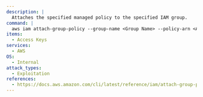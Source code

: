 ```yaml
---
description: |
  Attaches the specified managed policy to the specified IAM group.
command: |
  aws iam attach-group-policy --group-name <Group Name> --policy-arn <ARN>
items:
  - Access Keys
services:
  - AWS
OS:
  - Internal
attack_types:
  - Exploitation
references:
  - https://docs.aws.amazon.com/cli/latest/reference/iam/attach-group-policy.html
---
```

